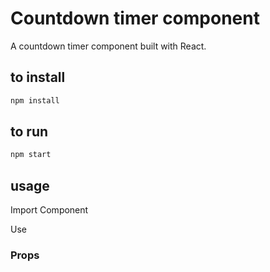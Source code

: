 # Countdown timer component

A countdown timer component built with React.

## to install

```cmd
npm install
```

## to run

```cmd
npm start
```

## usage

Import Component

Use

### Props
